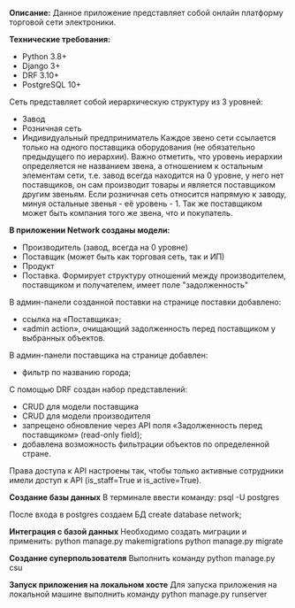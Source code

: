 **Описание:**
Данное приложение представляет собой онлайн платформу торговой сети электроники.

**Технические требования:**
- Python 3.8+
- Django 3+
- DRF 3.10+
- PostgreSQL 10+

Сеть представляет собой иерархическую структуру из 3 уровней:

- Завод
- Розничная сеть
- Индивидуальный предприниматель
Каждое звено сети ссылается только на одного поставщика оборудования (не обязательно предыдущего по иерархии). 
Важно отметить, что уровень иерархии определяется не названием звена, а отношением к остальным элементам сети, т.е. завод всегда находится на 0 уровне, у него нет поставщиков, он сам производит товары и является поставщиком другим звеньям. Если розничная сеть относится напрямую к заводу, минуя остальные звенья - её уровень - 1. Так же поставщиком может быть компания того же звена, что и покупатель.

**В приложении Network созданы модели:**
- Производитель (завод, всегда на 0 уровне)
- Поставщик (может быть как торговая сеть, так и ИП)
- Продукт
- Поставка. Формирует структуру отношений между производителем, поставщиком и получателем, имеет поле "задолженность"

В админ-панели созданной поставки на странице поставки добавлено:

- ссылка на «Поставщика»;
- «admin action», очищающий задолженность перед поставщиком у выбранных объектов.

В админ-панели поставщика на странице добавлен:
- фильтр по названию города;

С помощью DRF создан набор представлений:
- CRUD для модели поставщика
- CRUD для модели производителя
- запрещено обновление через API поля «Задолженность перед поставщиком» (read-only field);
- добавлена возможность фильтрации объектов по определенной стране.

Права доступа к API настроены так, чтобы только активные сотрудники имели доступ к API (is_staff=True и is_active=True).

**Создание базы данных**
В терминале ввести команду:
psql -U postgres

После входа в postgres создаем БД
create database network;

**Интеграция с базой данных**
Необходимо создать миграции и применить:
python manage.py makemigrations
python manage.py migrate

**Создание суперпользователя**
Выполнить команду
python manage.py csu

**Запуск приложения на локальном хосте**
Для запуска приложения на локальной машине выполнить команду
python manage.py runserver



